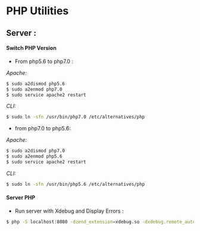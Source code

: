 # PHP Utilities 

## Server :

#### Switch PHP Version 

+ From php5.6 to php7.0 :

*Apache:*
```bash
$ sudo a2dismod php5.6 
$ sudo a2enmod php7.0
$ sudo service apache2 restart
```
*CLI:*
```bash
$ sudo ln -sfn /usr/bin/php7.0 /etc/alternatives/php
```

+ from php7.0 to php5.6:

*Apache:*
```bash
$ sudo a2dismod php7.0
$ sudo a2enmod php5.6 
$ sudo service apache2 restart
```
*CLI:*
```bash
$ sudo ln -sfn /usr/bin/php5.6 /etc/alternatives/php
```


#### Server PHP

+ Run server with Xdebug and Display Errors :

```bash
$ php -S localhost:8080 -dzend_extension=xdebug.so -dxdebug.remote_autostart=1 -display_errors=1
```
